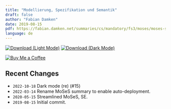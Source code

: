 ```yaml
---
title: "Modellierung, Spezifikation und Semantik"
draft: false
author: "Fabian Damken"
date: 2019-08-15
pdf: https://fabian.damken.net/summaries/cs/mandatory/fs3/moses/moses-summary.pdf
language: de
---
```


[![Download (Light Mode)](/download.png)](moses-summary.pdf)
[![Download (Dark Mode)](/download-dark.png)](moses-summary-dark.pdf)

[![Buy Me a Coffee](/kofi.png)](https://ko-fi.com/fdamken)

## Recent Changes
- `2022-10-18` Dark mode (re) (#15)
- `2022-03-14` Rename MoSeS summary to enable auto-deployment.
- `2020-05-15` Streamlined MoSeS, SE.
- `2019-08-15` Initial commit.
